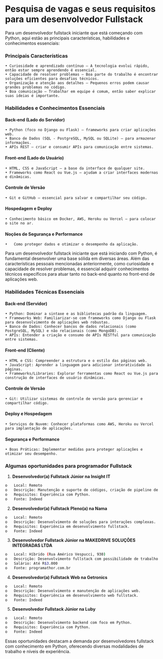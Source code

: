 # Pesquisa de vagas e seus requisitos para um desenvolvedor Fullstack

  Para um desenvolvedor fullstack iniciante que está começando com Python, aqui estão as principais características, habilidades e conhecimentos essenciais:

### Principais Características

    • Curiosidade e aprendizado contínuo – A tecnologia evolui rápido, então estar sempre aprendendo é essencial.
    • Capacidade de resolver problemas – Boa parte do trabalho é encontrar soluções eficientes para desafios técnicos.
    • Organização e atenção aos detalhes – Pequenos erros podem causar grandes problemas no código.
    • Boa comunicação – Trabalhar em equipe é comum, então saber explicar suas ideias é importante.
  

### Habilidades e Conhecimentos Essenciais

#### Back-end (Lado do Servidor)

    • Python (foco no Django ou Flask) – frameworks para criar aplicações web.
    • Banco de Dados (SQL - PostgreSQL, MySQL ou SQLite) – para armazenar informações.
    • APIs REST – criar e consumir APIs para comunicação entre sistemas.
  

#### Front-end (Lado do Usuário)

    • HTML, CSS e JavaScript – a base da interface de qualquer site.
    • Frameworks como React ou Vue.js – ajudam a criar interfaces modernas e dinâmicas.
  

#### Controle de Versão

    • Git e GitHub – essencial para salvar e compartilhar seu código.
  

#### Hospedagem e Deploy

    • Conhecimento básico em Docker, AWS, Heroku ou Vercel – para colocar o site no ar.
  

#### Noções de Segurança e Performance

    •	Como proteger dados e otimizar o desempenho da aplicação.

  

Para um desenvolvedor fullstack iniciante que está iniciando com Python, é fundamental desenvolver uma base sólida em diversas áreas. Além das características pessoais mencionadas anteriormente, como curiosidade e capacidade de resolver problemas, é essencial adquirir conhecimentos técnicos específicos para atuar tanto no back-end quanto no front-end de aplicações web.



### Habilidades Técnicas Essenciais


#### Back-end (Servidor)

    • Python: Dominar a sintaxe e as bibliotecas padrão da linguagem.
    • Frameworks Web: Familiarizar-se com frameworks como Django ou Flask para desenvolvimento de aplicações web robustas.
    • Banco de Dados: Conhecer bancos de dados relacionais (como PostgreSQL, MySQL) e não relacionais (como MongoDB).
    • APIs: Entender a criação e consumo de APIs RESTful para comunicação entre sistemas.

  
#### Front-end (Cliente)

    • HTML e CSS: Compreender a estrutura e o estilo das páginas web.
    • JavaScript: Aprender a linguagem para adicionar interatividade às páginas. 
    • Frameworks/Libraries: Explorar ferramentas como React ou Vue.js para construção de interfaces de usuário dinâmicas.
  

#### Controle de Versão

    • Git: Utilizar sistemas de controle de versão para gerenciar e compartilhar código.
  

#### Deploy e Hospedagem

    • Serviços de Nuvem: Conhecer plataformas como AWS, Heroku ou Vercel para implantação de aplicações.
  

#### Segurança e Performance

    • Boas Práticas: Implementar medidas para proteger aplicações e otimizar seu desempenho.

    

### Algumas oportunidades para programador Fullstack

1. **Desenvolvedor(a) Fullstack Júnior na Insight IT**

```bash
o	Local: Remoto
o	Descrição: Manutenção e suporte de códigos, criação de pipeline de dados e MLOps.
o	Requisitos: Experiência com Python.
o	Fonte: Indeed
```

2. **Desenvolvedor(a) Fullstack Pleno(a) na Nama**

```bash
o	Local: Remoto
o	Descrição: Desenvolvimento de soluções para interações complexas.
o	Requisitos: Experiência em desenvolvimento fullstack.
o	Fonte: Indeed
```

3. **Desenvolvedor Fullstack Júnior na MAKEDRIVE SOLUÇÕES INTEGRADAS LTDA**

```bash
o	Local: Híbrido (Rua Américo Vespucci, 930)
o	Descrição: Desenvolvimento fullstack com possibilidade de trabalho remoto ocasional.
o	Salário: Até R$3.000
o	Fonte: programathor.com.br
```

4. **Desenvolvedor(a) Fullstack Web na Getronics**

```bash
o	Local: Remoto
o	Descrição: Desenvolvimento e manutenção de aplicações web.
o	Requisitos: Experiência em desenvolvimento web fullstack.
o	Fonte: Indeed
```

5. **Desenvolvedor Fullstack Júnior na Luby**

```bash
o	Local: Remoto
o	Descrição: Desenvolvimento backend com foco em Python.
o	Requisitos: Experiência com Python.
o	Fonte: Indeed
```

Essas oportunidades destacam a demanda por desenvolvedores fullstack com conhecimento em Python, oferecendo diversas modalidades de trabalho e níveis de experiência. 
